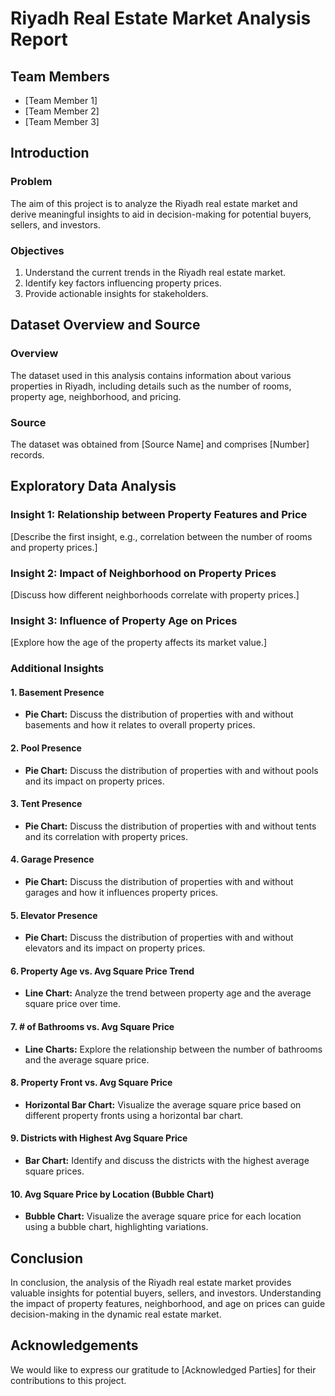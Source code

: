 # Riyadh Real Estate Market Analysis Report

## Team Members
- [Team Member 1]
- [Team Member 2]
- [Team Member 3]

## Introduction

### Problem
The aim of this project is to analyze the Riyadh real estate market and derive meaningful insights to aid in decision-making for potential buyers, sellers, and investors.

### Objectives
1. Understand the current trends in the Riyadh real estate market.
2. Identify key factors influencing property prices.
3. Provide actionable insights for stakeholders.

## Dataset Overview and Source

### Overview
The dataset used in this analysis contains information about various properties in Riyadh, including details such as the number of rooms, property age, neighborhood, and pricing.

### Source
The dataset was obtained from [Source Name] and comprises [Number] records.

## Exploratory Data Analysis

### Insight 1: Relationship between Property Features and Price

[Describe the first insight, e.g., correlation between the number of rooms and property prices.]

### Insight 2: Impact of Neighborhood on Property Prices

[Discuss how different neighborhoods correlate with property prices.]

### Insight 3: Influence of Property Age on Prices

[Explore how the age of the property affects its market value.]

### Additional Insights

#### 1. Basement Presence

- **Pie Chart:** Discuss the distribution of properties with and without basements and how it relates to overall property prices.

#### 2. Pool Presence

- **Pie Chart:** Discuss the distribution of properties with and without pools and its impact on property prices.

#### 3. Tent Presence

- **Pie Chart:** Discuss the distribution of properties with and without tents and its correlation with property prices.

#### 4. Garage Presence

- **Pie Chart:** Discuss the distribution of properties with and without garages and how it influences property prices.

#### 5. Elevator Presence

- **Pie Chart:** Discuss the distribution of properties with and without elevators and its impact on property prices.

#### 6. Property Age vs. Avg Square Price Trend

- **Line Chart:** Analyze the trend between property age and the average square price over time.

#### 7. # of Bathrooms vs. Avg Square Price

- **Line Charts:** Explore the relationship between the number of bathrooms and the average square price.

#### 8. Property Front vs. Avg Square Price

- **Horizontal Bar Chart:** Visualize the average square price based on different property fronts using a horizontal bar chart.

#### 9. Districts with Highest Avg Square Price

- **Bar Chart:** Identify and discuss the districts with the highest average square prices.

#### 10. Avg Square Price by Location (Bubble Chart)

- **Bubble Chart:** Visualize the average square price for each location using a bubble chart, highlighting variations.

## Conclusion

In conclusion, the analysis of the Riyadh real estate market provides valuable insights for potential buyers, sellers, and investors. Understanding the impact of property features, neighborhood, and age on prices can guide decision-making in the dynamic real estate market.

## Acknowledgements

We would like to express our gratitude to [Acknowledged Parties] for their contributions to this project.


